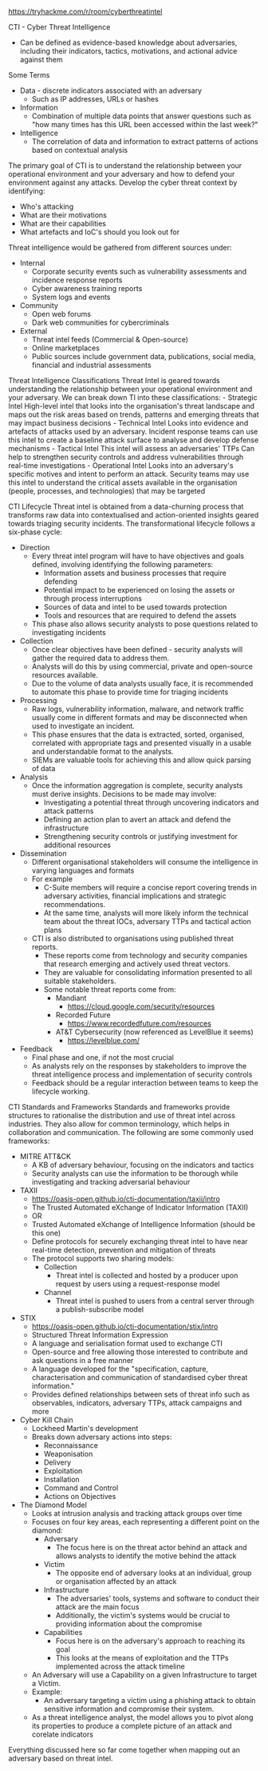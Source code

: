 https://tryhackme.com/r/room/cyberthreatintel

CTI - Cyber Threat Intelligence
- Can be defined as evidence-based knowledge about adversaries, including their indicators, tactics, motivations, and actional advice against them

Some Terms
- Data - discrete indicators associated with an adversary
	- Such as IP addresses, URLs or hashes
- Information
	- Combination of multiple data points that answer questions such as "how many times has this URL been accessed within the last week?"
- Intelligence
	- The correlation of data and information to extract patterns of actions based on contextual analysis

The primary goal of CTI is to understand the relationship between your operational environment and your adversary and how to defend your environment against any attacks. Develop the cyber threat context by identifying:
- Who's attacking
- What are their motivations
- What are their capabilities
- What artefacts and IoC's should you look out for

Threat intelligence would be gathered from different sources under:
- Internal
	- Corporate security events such as vulnerability assessments and incidence response reports
	- Cyber awareness training reports
	- System logs and events
- Community
	- Open web forums
	- Dark web communities for cybercriminals
- External
	- Threat intel feeds (Commercial & Open-source)
	- Online marketplaces
	- Public sources include government data, publications, social media, financial and industrial assessments

Threat Intelligence Classifications
	Threat Intel is geared towards understanding the relationship between your operational environment and your adversary.
	We can break down TI into these classifications:
		- Strategic Intel
			High-level intel that looks into the organisation's threat landscape and maps out the risk areas based on trends, patterns and emerging threats that may impact business decisions
		- Technical Intel
			Looks into evidence and artefacts of attacks used by an adversary.
			Incident response teams can use this intel to create a baseline attack surface to analyse and develop defense mechanisms
		- Tactical Intel
			This intel will assess an adversaries' TTPs
			Can help to strengthen security controls and address vulnerabilities through real-time investigations
		- Operational Intel
			Looks into an adversary's specific motives and intent to perform an attack. 
			Security teams may use this intel to understand the critical assets available in the organisation (people, processes, and technologies) that may be targeted

CTI Lifecycle
	Threat intel is obtained from a data-churning process that transforms raw data into contextualised and action-oriented insights geared towards triaging security incidents. 
The transformational lifecycle follows a six-phase cycle:
- Direction
	- Every threat intel program will have to have objectives and goals defined, involving identifying the following parameters:
		- Information assets and business processes that require defending
		- Potential impact to be experienced on losing the assets or through process interruptions
		- Sources of data and intel to be used towards protection
		- Tools and resources that are required to defend the assets
	- This phase also allows security analysts to pose questions related to investigating incidents
- Collection
	- Once clear objectives have been defined - security analysts will gather the required data to address them.
	- Analysts will do this by using commercial, private and open-source resources available. 
	- Due to the volume of data analysts usually face, it is recommended to automate this phase to provide time for triaging incidents
- Processing
	- Raw logs, vulnerability information, malware, and network traffic usually come in different formats and may be disconnected when used to investigate an incident. 
	- This phase ensures that the data is extracted, sorted, organised, correlated with appropriate tags and presented visually in a usable and understandable format to the analysts.
	- SIEMs are valuable tools for achieving this and allow quick parsing of data
- Analysis
	- Once the information aggregation is complete, security analysts must derive insights. Decisions to be made may involve:
		- Investigating a potential threat through uncovering indicators and attack patterns
		- Defining an action plan to avert an attack and defend the infrastructure
		- Strengthening security controls or justifying investment for additional resources
- Dissemination
	- Different organisational stakeholders will consume the intelligence in varying languages and formats
	- For example
		- C-Suite members will require a concise report covering trends in adversary activities, financial implications and strategic recommendations.
		- At the same time, analysts will more likely inform the technical team about the threat IOCs, adversary TTPs and tactical action plans
	- CTI is also distributed to organisations using published threat reports. 
		- These reports come from technology and security companies that research emerging and actively used threat vectors.
		- They are valuable for consolidating information presented to all suitable stakeholders. 
		- Some notable threat reports come from:
			- Mandiant
				- https://cloud.google.com/security/resources
			- Recorded Future
				- https://www.recordedfuture.com/resources
			- AT&T Cybersecurity (now referenced as LevelBlue it seems)
				- https://levelblue.com/
- Feedback
	- Final phase and one, if not the most crucial
	- As analysts rely on the responses by stakeholders to improve the threat intelligence process and implementation of security controls
	- Feedback should be a regular interaction between teams to keep the lifecycle working. 

CTI Standards and Frameworks
	Standards and frameworks provide structures to rationalise the distribution and use of threat intel across industries. They also allow for common terminology, which helps in collaboration and communication. The following are some commonly used frameworks:
- MITRE ATT&CK
	- A KB of adversary behaviour, focusing on the indicators and tactics
	- Security analysts can use the information to be thorough while investigating and tracking adversarial behaviour
- TAXII
	- https://oasis-open.github.io/cti-documentation/taxii/intro
	- The Trusted Automated eXchange of Indicator Information (TAXII)
	- OR
	- Trusted Automated eXchange of Intelligence Information (should be this one)
	- Define protocols for securely exchanging threat intel to have near real-time detection, prevention and mitigation of threats
	- The protocol supports two sharing models:
		- Collection
			- Threat intel is collected and hosted by a producer upon request by users using a request-response model
		- Channel
			- Threat intel is pushed to users from a central server through a publish-subscribe model
- STIX
	- https://oasis-open.github.io/cti-documentation/stix/intro
	- Structured Threat Information Expression
	- A language and serialisation format used to exchange CTI
	- Open-source and free allowing those interested to contribute and ask questions in a free manner
	- A language developed for the "specification, capture, characterisation and communication of standardised cyber threat information."
	- Provides defined relationships between sets of threat info such as observables, indicators, adversary TTPs, attack campaigns and more
- Cyber Kill Chain
	- Lockheed Martin's development
	- Breaks down adversary actions into steps:
		- Reconnaissance
		- Weaponisation
		- Delivery
		- Exploitation
		- Installation
		- Command and Control
		- Actions on Objectives
- The Diamond Model
	- Looks at intrusion analysis and tracking attack groups over time
	- Focuses on four key areas, each representing a different point on the diamond:
		- Adversary
			- The focus here is on the threat actor behind an attack and allows analysts to identify the motive behind the attack
		- Victim
			- The opposite end of adversary looks at an individual, group or organisation affected by an attack
		- Infrastructure
			- The adversaries' tools, systems and software to conduct their attack are the main focus
			- Additionally, the victim's systems would be crucial to providing information about the compromise
		- Capabilities
			- Focus here is on the adversary's approach to reaching its goal
			- This looks at the means of exploitation and the TTPs implemented across the attack timeline
	- An Adversary will use a Capability on a given Infrastructure to target a Victim. 
	- Example:
		- An adversary targeting a victim using a phishing attack to obtain sensitive information and compromise their system. 
	- As a threat intelligence analyst, the model allows you to pivot along its properties to produce a complete picture of an attack and corelate indicators

Everything discussed here so far come together when mapping out an adversary based on threat intel. 